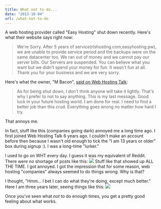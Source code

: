 ```yaml
---
title: What not to do...
date: "2013-10-04"
url: /what-not-to-do
---
```



A web hosting provider called "Easy Hosting" shut down recently. Here's what their website says right now:

> We're Sorry. After 5 years of service(rlshosting.com,easyhosting.pw), we are unable to provide service period and the backups were on the same datacenter too. We ran out of money and we cannot pay our server bills. Our Servers are suspended. You can believe what you want but we didn't spend your money for fun. It wasn't fun at all. Thank you for your business and we are very sorry.

Here's what the owner, "M Bacon", [said on Web Hosting Talk](http://www.webhostingtalk.com/showthread.php?t=1309262#post8861654):

> As for being shut down, I don't think anyone will take it lightly. That's why I prefer to not to say anything. This is my last message. Good luck in your future hosting world. I am done for real. I need to find a better job than this crud. Everything goes wrong no matter how hard I try.

That annoys me.

In fact, stuff like this (companies going dark) annoyed me a long time ago. I first joined Web Hosting Talk 6 years ago. I couldn't make an account before then because I wasn't old enough to tick the "I am 13 years or older" box during signup :). I was a long-time "lurker."

I used to go on WHT every day. I guess it was my equivalent of Reddit. There were no shortage of posts like this:
![](http://media.tumblr.com/fad33cb1641eb60869714533b25d98bf/tumblr_inline_mu69r05L6P1rs73cz.png)
Stuff like that showed up ALL THE TIME. I got annoyed. I got the impression that for some reason, web hosting "companies" always seemed to do things wrong. Why is that?

I thought, "Hmm... I bet I can do what they're doing, except much better." Here I am three years later, seeing things like this:
[![](http://media.tumblr.com/87942df5d9eda5397c73b7845e9b7075/tumblr_inline_mu69xasxAe1rs73cz.png)](http://lowendtalk.com/discussion/comment/310351/#Comment_310351)

Once you've seen what *not* to do enough times, you get a pretty good feeling about what works.


